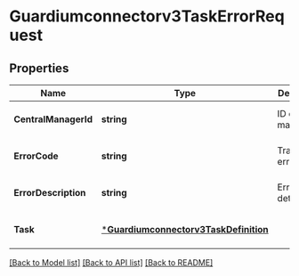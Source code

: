 # Guardiumconnectorv3TaskErrorRequest

## Properties
Name | Type | Description | Notes
------------ | ------------- | ------------- | -------------
**CentralManagerId** | **string** | ID of central manager. | [optional] [default to null]
**ErrorCode** | **string** | Translatable error code. | [optional] [default to null]
**ErrorDescription** | **string** | Error details. | [optional] [default to null]
**Task** | [***Guardiumconnectorv3TaskDefinition**](guardiumconnectorv3TaskDefinition.md) |  | [optional] [default to null]

[[Back to Model list]](../README.md#documentation-for-models) [[Back to API list]](../README.md#documentation-for-api-endpoints) [[Back to README]](../README.md)

